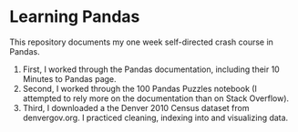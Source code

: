 # Learning Pandas

This repository documents my one week self-directed crash course in Pandas.

1. First, I worked through the Pandas documentation, including their 10 Minutes to Pandas page.
2. Second, I worked through the 100 Pandas Puzzles notebook (I attempted to rely more on the documentation than on Stack Overflow).
3. Third, I downloaded a the Denver 2010 Census dataset from denvergov.org. I practiced cleaning, indexing into and visualizing data.
